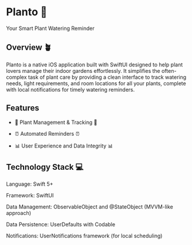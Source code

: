 #  Planto 🌱 
Your Smart Plant Watering Reminder


## Overview 🪴

Planto is a native iOS application built with SwiftUI designed to help plant lovers manage their indoor gardens effortlessly. It simplifies the often-complex task of plant care by providing a clean interface to track watering needs, light requirements, and room locations for all your plants, complete with local notifications for timely watering reminders.



## Features

- 🌿 Plant Management & Tracking 🌿
 
- ⏰ Automated Reminders ⏰

- 📊 User Experience and Data Integrity 📊



## Technology Stack 💻

Language: Swift 5+

Framework: SwiftUI

Data Management: ObservableObject and @StateObject (MVVM-like approach)

Data Persistence: UserDefaults with Codable

Notifications: UserNotifications framework (for local scheduling)
